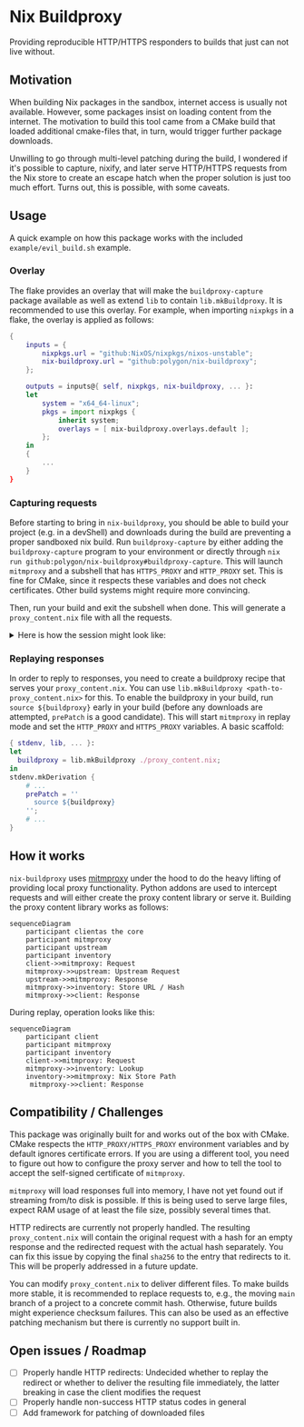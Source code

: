 # Nix Buildproxy

Providing reproducible HTTP/HTTPS responders to builds that just can not live without.

## Motivation

When building Nix packages in the sandbox, internet access is usually not available. However, some packages insist on loading content from the internet. The motivation to build this tool came from a CMake build that loaded additional cmake-files that, in turn, would trigger further package downloads.

Unwilling to go through multi-level patching during the build, I wondered if it's possible to capture, nixify, and later serve HTTP/HTTPS requests from the Nix store to create an escape hatch when the proper solution is just too much effort. Turns out, this is possible, with some caveats.

## Usage

A quick example on how this package works with the included `example/evil_build.sh` example.

### Overlay

The flake provides an overlay that will make the `buildproxy-capture` package available as well as extend `lib` to contain `lib.mkBuildproxy`. It is recommended to use this overlay. For example, when importing `nixpkgs` in a flake, the overlay is applied as follows:

```nix
{
    inputs = {
        nixpkgs.url = "github:NixOS/nixpkgs/nixos-unstable";
        nix-buildproxy.url = "github:polygon/nix-buildproxy";
    };

    outputs = inputs@{ self, nixpkgs, nix-buildproxy, ... }:
    let
        system = "x64_64-linux";
        pkgs = import nixpkgs {
            inherit system;
            overlays = [ nix-buildproxy.overlays.default ];
        };
    in
    {
        ...
    }
}
```

### Capturing requests

Before starting to bring in `nix-buildproxy`, you should be able to build your project (e.g. in a devShell) and downloads during the build are preventing a proper sandboxed nix build. Run `buildproxy-capture` by either adding the `buildproxy-capture` program to your environment or directly through `nix run github:polygon/nix-buildproxy#buildproxy-capture`. This will launch `mitmproxy` and a subshell that has `HTTPS_PROXY` and `HTTP_PROXY` set. This is fine for CMake, since it respects these variables and does not check certificates. Other build systems might require more convincing.

Then, run your build and exit the subshell when done. This will generate a `proxy_content.nix` file with all the requests.

<details>
<summary>Here is how the session might look like:</summary>

```bash
nixbrett ➜ nix/nix-buildproxy/example (main ✗) buildproxy-capture
Entering proxy capture shell, run your build now, exit shell when done
nixbrett ➜ nix/nix-buildproxy/example (main ✗) ./evil_build.sh
  % Total    % Received % Xferd  Average Speed   Time    Time     Time  Current
                                 Dload  Upload   Total   Spent    Left  Speed
100  1237  100  1237    0     0   2811      0 --:--:-- --:--:-- --:--:--  2817
  % Total    % Received % Xferd  Average Speed   Time    Time     Time  Current
                                 Dload  Upload   Total   Spent    Left  Speed
100   165  100   165    0     0    553      0 --:--:-- --:--:-- --:--:--   551
nixbrett ➜ nix/nix-buildproxy/example (main ✗) <Ctrl+D>
Saving captured requests to proxy_content.nix
nixbrett ➜ nix/nix-buildproxy/example (main ✗) cat proxy_content.nix
{ fetchurl }: [
  {
    url = "https://raw.githubusercontent.com/NixOS/nixpkgs/ba563a6ec1cd6b3b82ecb7787f9ea2cb4b536a1e/pkgs/by-name/he/hello/package.nix";
    file = fetchurl {
      url = "https://raw.githubusercontent.com/NixOS/nixpkgs/ba563a6ec1cd6b3b82ecb7787f9ea2cb4b536a1e/pkgs/by-name/he/hello/package.nix";
      hash = "sha256-dFkeANLBJW1FWfL0d8ciS4siWP7B4z0vGsj9revgWGw=";
    };
  }
  {
    url = "https://raw.githubusercontent.com/NixOS/nixpkgs/ba563a6ec1cd6b3b82ecb7787f9ea2cb4b536a1e/pkgs/by-name/he/hello/test.nix";
    file = fetchurl {
      url = "https://raw.githubusercontent.com/NixOS/nixpkgs/ba563a6ec1cd6b3b82ecb7787f9ea2cb4b536a1e/pkgs/by-name/he/hello/test.nix";
      hash = "sha256-fg+tJQ4+U2G/9lqvOnakIJ2VBgKJoteewT2LHUV6sP4=";
    };
  }
]
```
</details>

### Replaying responses
In order to reply to responses, you need to create a buildproxy recipe that serves your `proxy_content.nix`. You can use `lib.mkBuildproxy <path-to-proxy_content.nix>` for this. To enable the buildproxy in your build, run `source ${buildproxy}` early in your build (before any downloads are attempted, `prePatch` is a good candidate). This will start `mitmproxy` in replay mode and set the `HTTP_PROXY` and `HTTPS_PROXY` variables. A basic scaffold:

```nix
{ stdenv, lib, ... }:
let
  buildproxy = lib.mkBuildproxy ./proxy_content.nix;
in
stdenv.mkDerivation {
    # ...
    prePatch = ''
      source ${buildproxy}
    '';
    # ...
}
```

## How it works

`nix-buildproxy` uses [mitmproxy](https://mitmproxy.org/) under the hood to do the heavy lifting of providing local proxy functionality. Python addons are used to intercept requests and will either create the proxy content library or serve it. Building the proxy content library works as follows:

```mermaid
sequenceDiagram
    participant clientas the core 
    participant mitmproxy
    participant upstream
    participant inventory
    client->>mitmproxy: Request
    mitmproxy->>upstream: Upstream Request
    upstream->>mitmproxy: Response
    mitmproxy->>inventory: Store URL / Hash
    mitmproxy->>client: Response
```

During replay, operation looks like this:

```mermaid
sequenceDiagram
    participant client
    participant mitmproxy
    participant inventory
    client->>mitmproxy: Request
    mitmproxy->>inventory: Lookup
    inventory->>mitmproxy: Nix Store Path
     mitmproxy->>client: Response
```

## Compatibility / Challenges

This package was originally built for and works out of the box with CMake. CMake respects the `HTTP_PROXY/HTTPS_PROXY` environment variables and by default ignores certificate errors. If you are using a different tool, you need to figure out how to configure the proxy server and how to tell the tool to accept the self-signed certificate of `mitmproxy`.

`mitmproxy` will load responses full into memory, I have not yet found out if streaming from/to disk is possible. If this is being used to serve large files, expect RAM usage of at least the file size, possibly several times that.

HTTP redirects are currently not properly handled. The resulting `proxy_content.nix` will contain the original request with a hash for an empty response and the redirected request with the actual hash separately. You can fix this issue by copying the final `sha256` to the entry that redirects to it. This will be properly addressed in a future update.

You can modify `proxy_content.nix` to deliver different files. To make builds more stable, it is recommended to replace requests to, e.g., the moving `main` branch of a project to a concrete commit hash. Otherwise, future builds might experience checksum failures. This can also be used as an effective patching mechanism but there is currently no support built in.

## Open issues / Roadmap

* [ ] Properly handle HTTP redirects: Undecided whether to replay the redirect or whether to deliver the resulting file immediately, the latter breaking in case the client modifies the request
* [ ] Properly handle non-success HTTP status codes in general
* [ ] Add framework for patching of downloaded files
